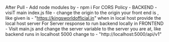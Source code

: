 After Pull - 
Add node modules by - npm i 
For CORS Policy - BACKEND - visiT main index.js file - change the origin to the origin your front end is , like given is - "https://kingsworldofficial.in" when in local host provide the local host server
For Server response to run backend locally in FRONTEND - Visit main.js and change the server variable to the server you are at, like backend runs in localhost 5000 change to - "http://localhost:5000/api/v1"
